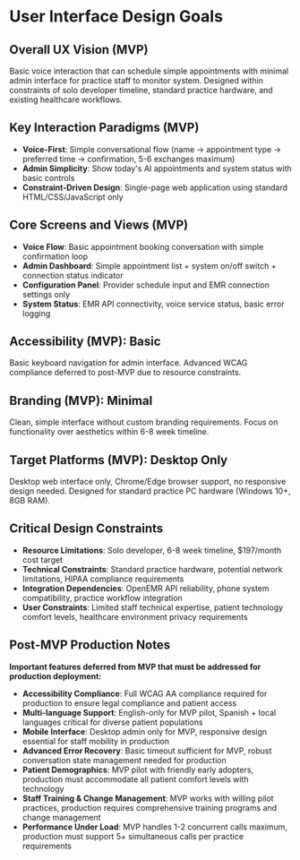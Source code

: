 # User Interface Design Goals

## Overall UX Vision (MVP)
Basic voice interaction that can schedule simple appointments with minimal admin interface for practice staff to monitor system. Designed within constraints of solo developer timeline, standard practice hardware, and existing healthcare workflows.

## Key Interaction Paradigms (MVP)
- **Voice-First**: Simple conversational flow (name → appointment type → preferred time → confirmation, 5-6 exchanges maximum)
- **Admin Simplicity**: Show today's AI appointments and system status with basic controls
- **Constraint-Driven Design**: Single-page web application using standard HTML/CSS/JavaScript only

## Core Screens and Views (MVP)
- **Voice Flow**: Basic appointment booking conversation with simple confirmation loop
- **Admin Dashboard**: Simple appointment list + system on/off switch + connection status indicator
- **Configuration Panel**: Provider schedule input and EMR connection settings only
- **System Status**: EMR API connectivity, voice service status, basic error logging

## Accessibility (MVP): Basic
Basic keyboard navigation for admin interface. Advanced WCAG compliance deferred to post-MVP due to resource constraints.

## Branding (MVP): Minimal
Clean, simple interface without custom branding requirements. Focus on functionality over aesthetics within 6-8 week timeline.

## Target Platforms (MVP): Desktop Only
Desktop web interface only, Chrome/Edge browser support, no responsive design needed. Designed for standard practice PC hardware (Windows 10+, 8GB RAM).

## Critical Design Constraints
- **Resource Limitations**: Solo developer, 6-8 week timeline, $197/month cost target
- **Technical Constraints**: Standard practice hardware, potential network limitations, HIPAA compliance requirements
- **Integration Dependencies**: OpenEMR API reliability, phone system compatibility, practice workflow integration
- **User Constraints**: Limited staff technical expertise, patient technology comfort levels, healthcare environment privacy requirements

## Post-MVP Production Notes
**Important features deferred from MVP that must be addressed for production deployment:**

- **Accessibility Compliance**: Full WCAG AA compliance required for production to ensure legal compliance and patient access
- **Multi-language Support**: English-only for MVP pilot, Spanish + local languages critical for diverse patient populations
- **Mobile Interface**: Desktop admin only for MVP, responsive design essential for staff mobility in production
- **Advanced Error Recovery**: Basic timeout sufficient for MVP, robust conversation state management needed for production
- **Patient Demographics**: MVP pilot with friendly early adopters, production must accommodate all patient comfort levels with technology
- **Staff Training & Change Management**: MVP works with willing pilot practices, production requires comprehensive training programs and change management
- **Performance Under Load**: MVP handles 1-2 concurrent calls maximum, production must support 5+ simultaneous calls per practice requirements

